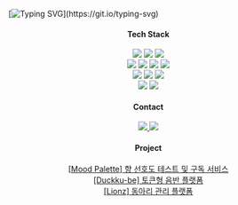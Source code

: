 [![Typing SVG](https://readme-typing-svg.demolab.com?font=Fira+Code&size=25&duration=3000&pause=2000&color=FFFFFF&background=000000&center=true&vCenter=true&multiline=true&random=false&width=2000&separator=%3C&lines=System.out.println(%22Welcome+to+YeKim's+Github!%22);)](https://git.io/typing-svg)

<h4 align="center">Tech Stack</h4>
<div align="center">
  <img src="https://img.shields.io/badge/Java-007396?style=flat-square&logo=OpenJDK&logoColor=white"/>
  <img src="https://img.shields.io/badge/Python-3776AB?style=flat-square&logo=Python&logoColor=white"/>
  <img src="https://img.shields.io/badge/C++-00599C?style=flat-square&logo=C%2B%2B&logoColor=white"/>
  <br>
  <img src="https://img.shields.io/badge/Spring-6DB33F?style=flat-square&logo=spring&logoColor=white"/>
  <img src="https://img.shields.io/badge/Spring Boot-6DB33F?style=flat-square&logo=springboot&logoColor=white"/>
  <img src="https://img.shields.io/badge/Django-092E20?style=flat-square&logo=django&logoColor=white"/>
  <img src="https://img.shields.io/badge/MySQL-4479A1?style=flat-square&logo=mysql&logoColor=white"/>
  <br>
  <img src="https://img.shields.io/badge/AWS-232F3E?style=flat-square&logo=amazonaws&logoColor=white"/>
  <img src="https://img.shields.io/badge/Ubuntu-E95420?style=flat-square&logo=Ubuntu&logoColor=white"/>
  <img src="https://img.shields.io/badge/Docker-2496ED?style=flat-square&logo=Docker&logoColor=white"/>
  <br>
  <img src="https://img.shields.io/badge/Git-F05032?style=flat-square&logo=git&logoColor=white"/>
  <img src="https://img.shields.io/badge/GitHub-181717?style=flat-square&logo=github&logoColor=white"/>
</div>

<h4 align="center">Contact</h4>
<div align="center">
  <a href="https://yelog.site">
    <img src="https://img.shields.io/badge/blog-1EBC8F?style=flat-square&logo=velog&logoColor=white"/>
  </a>
  <a href="mailto:oka1313@gmail.com">
    <img src="https://img.shields.io/badge/kye011214@naver.com-D14836?style=flat-square&logo=gmail&logoColor=white"/>
  </a>
</div>

<h4 align="center">Project</h4>

<p align="center">
  <a href="https://github.com/YeKim1/inha-hackathon-ScentofaLion-be">[Mood Palette] 향 선호도 테스트 및 구독 서비스</a>
  <br>
  <a href="https://github.com/YeKim1/Duckku-be">[Duckku-be] 토큰형 음반 플랫폼</a>
  <br>
  <a href="https://github.com/YeKim1/lionz_study">[Lionz] 동아리 관리 플랫폼</a>
</p>
